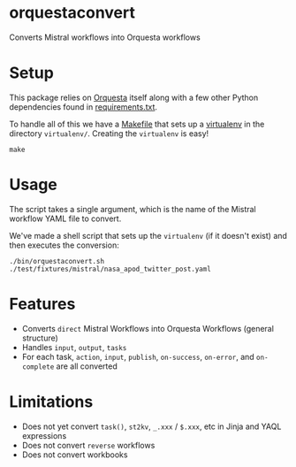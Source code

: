 # orquestaconvert

Converts Mistral workflows into Orquesta workflows

# Setup

This package relies on [Orquesta](https://github.com/StackStorm/orquesta) itself
along with a few other Python dependencies found in [requirements.txt](requirements.txt).

To handle all of this we have a [Makefile](Makefile) that sets up a
[virtualenv](https://virtualenv.pypa.io/en/stable/) in the directory `virtualenv/`.
Creating the `virtualenv` is easy!

``` shell
make
```

# Usage

The script takes a single argument, which is the name of the Mistral workflow
YAML file to convert.

We've made a shell script that sets up the `virtualenv` (if it doesn't exist) and
then executes the conversion:

``` shell
./bin/orquestaconvert.sh ./test/fixtures/mistral/nasa_apod_twitter_post.yaml
```

# Features

* Converts `direct` Mistral Workflows into Orquesta Workflows (general structure)
* Handles `input`, `output`, `tasks`
* For each task, `action`, `input`, `publish`, `on-success`, `on-error`, and `on-complete` are all converted

# Limitations

* Does not yet convert `task()`, `st2kv`, `_.xxx` / `$.xxx`, etc in Jinja and YAQL expressions
* Does not convert `reverse` workflows
* Does not convert workbooks

